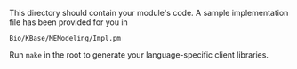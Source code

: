 This directory should contain your module's code.
A sample implementation file has been provided for you in

```Bio/KBase/MEModeling/Impl.pm```

Run `make` in the root to generate your language-specific client libraries.
